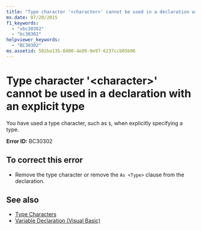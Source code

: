 ```yaml
---
title: "Type character '<character>' cannot be used in a declaration with an explicit type"
ms.date: 07/20/2015
f1_keywords: 
  - "vbc30302"
  - "bc30302"
helpviewer_keywords: 
  - "BC30302"
ms.assetid: 502ba135-0400-4e89-9e97-6237ccb05b96
---
```

# Type character '\<character>' cannot be used in a declaration with an explicit type
You have used a type character, such as `$`, when explicitly specifying a type.  
  
 **Error ID:** BC30302  
  
## To correct this error  
  
- Remove the type character or remove the `As <Type>` clause from the declaration.  
  
## See also

- [Type Characters](../programming-guide/language-features/data-types/type-characters.md)
- [Variable Declaration (Visual Basic)](../programming-guide/language-features/variables/variable-declaration.md)

